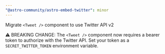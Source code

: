 ```yaml
---
"@astro-community/astro-embed-twitter": minor
---
```


Migrate `<Tweet />` component to use Twitter API v2

⚠️ BREAKING CHANGE: The `<Tweet />` component now requires a bearer token to authorize with the Twitter API. Set your token as a `SECRET_TWITTER_TOKEN` environment variable.
